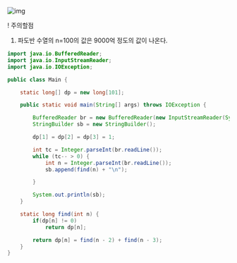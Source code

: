 ![img](https://img1.daumcdn.net/thumb/R1280x0/?scode=mtistory2&fname=https%3A%2F%2Fblog.kakaocdn.net%2Fdn%2FlKpGk%2FbtqGjfbM9Je%2FBb8WI6SodvS7Ljb0ommH00%2Fimg.png)

! 주의할점
1. 파도반 수열의 n=100의 값은 9000억 정도의 값이 나온다.


```java
import java.io.BufferedReader;
import java.io.InputStreamReader;
import java.io.IOException;

public class Main {

    static long[] dp = new long[101];

    public static void main(String[] args) throws IOException {

        BufferedReader br = new BufferedReader(new InputStreamReader(System.in));
        StringBuilder sb = new StringBuilder();

        dp[1] = dp[2] = dp[3] = 1;

        int tc = Integer.parseInt(br.readLine());
        while (tc-- > 0) {
            int n = Integer.parseInt(br.readLine());
            sb.append(find(n) + "\n");

        }

        System.out.println(sb);
    }

    static long find(int n) {
        if(dp[n] != 0)
            return dp[n];

        return dp[n] = find(n - 2) + find(n - 3);
    }
}


```
